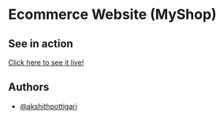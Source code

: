 
# Ecommerce Website (MyShop)



## See in action

[Click here to see it live!](https://ng-ecommerce-html.netlify.app/)


## Authors

- [@akshithpottigari](https://www.github.com/akshithpottigari)


